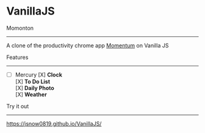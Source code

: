 # VanillaJS

Momonton
- - -
A clone of the productivity chrome app [Momentum][Momentumlink] on Vanilla JS

[Momentumlink]: https://momentumdash.com/ "Go Momentum"


Features
- - -
- [ ] Mercury
[X] **Clock**   
[X] **To Do List**   
[X] **Daily Photo**   
[X] **Weather**   

Try it out
- - -
https://jsnow0819.github.io/VanillaJS/
